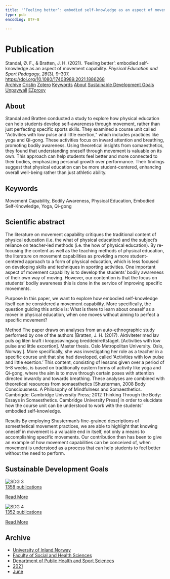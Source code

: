 ```yaml
---
title: '‘Feeling better’: embodied self-knowledge as an aspect of movement capability'
type: pub
encoding: UTF-8

---
```

<h1>Publication</h1>
<article id="csl-bib-container-UNND4EDD" class="csl-bib-container">
  <div class="csl-bib-body"> <div class="csl-entry">Standal, Ø. F., &#38; Bratten, J. H. (2021). ‘Feeling better’: embodied self-knowledge as an aspect of movement capability. <i>Physical Education and Sport Pedagogy</i>, <i>26</i>(3), 9–307. <a href="https://doi.org/10.1080/17408989.2021.1886268">https://doi.org/10.1080/17408989.2021.1886268</a></div> </div>
  <div class="csl-bib-buttons">
    <a href="#taxonomy-article-UNND4EDD" alt="archive" class="csl-bib-button">Archive</a>
    <a href="https://app.cristin.no/results/show.jsf?id=1914491" alt="Cristin" class="csl-bib-button">Cristin</a>
    <a href="http://zotero.org/groups/5881554/items/UNND4EDD" alt="Zotero" class="csl-bib-button">Zotero</a>
    <a href="#keywords-article-UNND4EDD" alt="keywords" class="csl-bib-button">Keywords</a>
    <a href="#about-article-UNND4EDD" alt="about_pub" class="csl-bib-button">About</a>
    <a href="#sdg-article-UNND4EDD" alt="sdg" class="csl-bib-button">Sustainable Development Goals</a>
    <a href="https://www.tandfonline.com/doi/pdf/10.1080/17408989.2021.1886268?needAccess=true" alt="Unpaywall" class="csl-bib-button">Unpaywall</a>
    <a href="https://www.tandfonline.com/doi/pdf/10.1080/17408989.2021.1886268?needAccess=true" alt="EZproxy" class="csl-bib-button">EZproxy</a>
  </div>
  <div id="csl-bib-meta-container-UNND4EDD"></div>
</article>
<div id="csl-bib-meta-UNND4EDD" class="csl-bib-meta">
  <article id="about-article-UNND4EDD" class="about_pub-article">
    <h1>About</h1>
    Standal and Bratten conducted a study to explore how physical education can help students develop self-awareness through movement, rather than just perfecting specific sports skills. They examined a course unit called "Activities with low pulse and little exertion," which includes practices like yoga and Qi-gong. These activities focus on inward attention and breathing, promoting bodily awareness. Using theoretical insights from somaesthetics, they found that understanding oneself through movement is valuable on its own. This approach can help students feel better and more connected to their bodies, emphasizing personal growth over performance. Their findings suggest that physical education can be more student-centered, enhancing overall well-being rather than just athletic ability.
  </article>
  <article id="keywords-article-UNND4EDD" class="keywords-article">
    <h1>Keywords</h1>
    Movement Capability, Bodily Awareness, Physical Education, Embodied Self-Knowledge, Yoga, Qi-gong
  </article>
  <article id="abstract-article-UNND4EDD" class="abstract-article">
    <h1>Scientific abstract</h1>
    The literature on movement capability critiques the traditional content of physical education (i.e. the what of physical education) and the subject’s reliance on teacher-led methods (i.e. the how of physical education). By re-focusing the content as well as the teaching methods of physical education, the literature on movement capabilities as providing a more student-centered approach to a form of physical education, which is less focused on developing skills and techniques in sporting activities. One important aspect of movement capability is to develop the students’ bodily awareness of their own way of moving. However, our contention is that the focus on students’ bodily awareness this is done in the service of improving specific movements. 
 
Purpose 
In this paper, we want to explore how embodied self-knowledge itself can be considered a movement capability. More specifically, the question guiding this article is: What is there to learn about oneself as a mover in physical education, when one moves without aiming to perfect a specific movement? 
 
Method 
The paper draws on analyses from an auto-ethnographic study performed by one of the authors [Bratten, J. H. (2017). Aktiviteter med lav puls og liten kraft i kroppsøvingsog breddeidrettsfaget. [Activities with low pulse and little excertion]. Master thesis. Oslo Metropolitan University. Oslo, Norway.]. More specifically, she was investigating her role as a teacher in a specific course unit that she had developed, called ‘Activities with low pulse and little exertion.’ This content, consisting of lessons given over a period of 5–8 weeks, is based on traditionally eastern forms of activity like yoga and Qi-gong, where the aim is to move through certain poses with attention directed inwardly and towards breathing. These analyses are combined with theoretical resources from somaesthetics [Shusterman, 2008 Body Consciousness. A Philosophy of Mindfulness and Somaesthetics. Cambrigde: Cambridge University Press; 2012 Thinking Through the Body: Essays in Somaesthetics. Cambridge University Press] in order to elucidate how the course unit can be understood to work with the students’ embodied self-knowledge. 
 
Results 
By employing Shusterman’s fine-grained descriptions of somesthetical movement practices, we are able to highlight that knowing oneself in movement is a valuable end in itself, not only a means to accomplishing specific movements. Our contribution then has been to give an example of how movement capabilities can be conceived of, when movement is understood as a process that can help students to feel better without the need to perform.
  </article>
  <article id="sdg-article-UNND4EDD" class="sdg-article">
    <h1>Sustainable Development Goals</h1>
    <div class="sdg-container"><div id="sdg3" class="sdg">
        <img src="{{< params subfolder >}}images/sdg/sdg03_en.png" class="image" alt="SDG 3">
        <div class="sdg-overlay">
          <a href="{{< params subfolder >}}en/archive/?sdg=3#archive" class="sdg-publication-count"><span>1358</span> publications</a>
          <p><a href="https://sdgs.un.org/goals/goal3" class="sdg-read-more">Read More</a></p>
        </div>
      </div> <div id="sdg4" class="sdg">
        <img src="{{< params subfolder >}}images/sdg/sdg04_en.png" class="image" alt="SDG 4">
        <div class="sdg-overlay">
          <a href="{{< params subfolder >}}en/archive/?sdg=4#archive" class="sdg-publication-count"><span>1352</span> publications</a>
          <p><a href="https://sdgs.un.org/goals/goal4" class="sdg-read-more">Read More</a></p>
        </div>
      </div></div>
  </article>
  <article id="taxonomy-article-UNND4EDD" class="taxonomy-article">
    <h1>Archive</h1>
    <ul>
      <li><a href="{{< params subfolder >}}en/archive/?key=3DCRN523">University of Inland Norway</a></li>
      <li><a href="{{< params subfolder >}}en/archive/?key=IDKFS3MX">Faculty of Social and Health Sciences</a></li>
      <li><a href="{{< params subfolder >}}en/archive/?key=FJXE3Z8X">Department of Public Health and Sport Sciences</a></li>
      <li><a href="{{< params subfolder >}}en/archive/?key=HKMXV8PC">2021</a></li>
      <li><a href="{{< params subfolder >}}en/archive/?key=6GXGYN44">June</a></li>
    </ul>
  </article>
</div>
